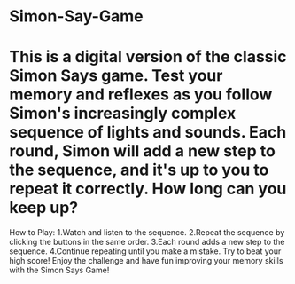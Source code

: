 # Simon-Say-Game
This is a digital version of the classic Simon Says game. Test your memory and reflexes as you follow Simon's increasingly complex sequence of lights and sounds. Each round, Simon will add a new step to the sequence, and it's up to you to repeat it correctly. How long can you keep up?
================================================================================================================
How to Play:
1.Watch and listen to the sequence.
2.Repeat the sequence by clicking the buttons in the same order.
3.Each round adds a new step to the sequence.
4.Continue repeating until you make a mistake. Try to beat your high score!
Enjoy the challenge and have fun improving your memory skills with the Simon Says Game!



